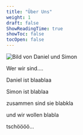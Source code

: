 ```yaml
---
title: "Über Uns"
weight: 1
draft: false
ShowReadingTime: true
showToc: false
tocOpen: false
---
```


![Bild von Daniel und Simon](/images/daniel_simon.png)

Wer wir sind....

Daniel ist blaablaa

Simon ist blablaa

zusammen sind sie blabkla

und wir wollen blabla

tschöööö...